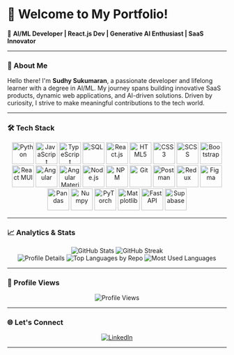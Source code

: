 # 👋 Welcome to My Portfolio!  


🌟 **AI/ML Developer | React.js Dev | Generative AI Enthusiast | SaaS Innovator**  

---

### 🚀 About Me  

Hello there! I'm **Sudhy Sukumaran**, a passionate developer and lifelong learner with a degree in AI/ML. My journey spans building innovative SaaS products, dynamic web applications, and AI-driven solutions. Driven by curiosity, I strive to make meaningful contributions to the tech world.  

---

### 🛠️ Tech Stack  

<p align="center">
  <img src="https://cdn.jsdelivr.net/gh/devicons/devicon/icons/python/python-original.svg" width="50" height="50" alt="Python" />
  <img src="https://cdn.jsdelivr.net/gh/devicons/devicon/icons/javascript/javascript-original.svg" width="50" height="50" alt="JavaScript" />
  <img src="https://cdn.jsdelivr.net/gh/devicons/devicon/icons/typescript/typescript-original.svg" width="50" height="50" alt="TypeScript" />
  <img src="https://cdn.jsdelivr.net/gh/devicons/devicon/icons/sqlite/sqlite-original.svg" width="50" height="50" alt="SQL" />
  <img src="https://cdn.jsdelivr.net/gh/devicons/devicon/icons/react/react-original.svg" width="50" height="50" alt="React.js" />
  <img src="https://cdn.jsdelivr.net/gh/devicons/devicon/icons/html5/html5-original.svg" width="50" height="50" alt="HTML5" />
  <img src="https://cdn.jsdelivr.net/gh/devicons/devicon/icons/css3/css3-original.svg" width="50" height="50" alt="CSS3" />
  <img src="https://cdn.jsdelivr.net/gh/devicons/devicon/icons/sass/sass-original.svg" width="50" height="50" alt="SCSS" />
  <img src="https://cdn.jsdelivr.net/gh/devicons/devicon/icons/bootstrap/bootstrap-original.svg" width="50" height="50" alt="Bootstrap" />
  <img src="https://cdn.jsdelivr.net/gh/devicons/devicon/icons/materialui/materialui-original.svg" width="50" height="50" alt="React MUI" />
  <img src="https://cdn.jsdelivr.net/gh/devicons/devicon/icons/angularjs/angularjs-original.svg" width="50" height="50" alt="Angular" />
  <img src="https://cdn.jsdelivr.net/gh/devicons/devicon/icons/materialui/materialui-original.svg" width="50" height="50" alt="Angular Material UI" />
  <img src="https://cdn.jsdelivr.net/gh/devicons/devicon/icons/nodejs/nodejs-original.svg" width="50" height="50" alt="Node.js" />
  <img src="https://cdn.jsdelivr.net/gh/devicons/devicon/icons/npm/npm-original-wordmark.svg" width="50" height="50" alt="NPM" />
  <img src="https://cdn.jsdelivr.net/gh/devicons/devicon/icons/git/git-original.svg" width="50" height="50" alt="Git" />
  <img src="https://cdn.jsdelivr.net/gh/devicons/devicon/icons/postman/postman-original.svg" width="50" height="50" alt="Postman" />
  <img src="https://cdn.jsdelivr.net/gh/devicons/devicon/icons/redux/redux-original.svg" width="50" height="50" alt="Redux" />
  <img src="https://cdn.jsdelivr.net/gh/devicons/devicon/icons/figma/figma-original.svg" width="50" height="50" alt="Figma" />
  <img src="https://cdn.jsdelivr.net/gh/devicons/devicon/icons/pandas/pandas-original.svg" width="50" height="50" alt="Pandas" />
  <img src="https://cdn.jsdelivr.net/gh/devicons/devicon/icons/numpy/numpy-original.svg" width="50" height="50" alt="Numpy" />
  <img src="https://cdn.jsdelivr.net/gh/devicons/devicon/icons/pytorch/pytorch-original.svg" width="50" height="50" alt="PyTorch" />
  <img src="https://cdn.jsdelivr.net/gh/devicons/devicon/icons/matplotlib/matplotlib-original.svg" width="50" height="50" alt="Matplotlib" />
  <img src="https://cdn.jsdelivr.net/gh/devicons/devicon/icons/fastapi/fastapi-original.svg" width="50" height="50" alt="FastAPI" />
  <img src="https://cdn.jsdelivr.net/gh/devicons/devicon/icons/supabase/supabase-original.svg" width="50" height="50" alt="Supabase" />
</p>  





---

### 📈 Analytics & Stats  

<div align="center">
  <img src="https://github-readme-stats.vercel.app/api?username=sudhy8&show_icons=true&theme=radical" alt="GitHub Stats" />
  <img src="https://github-readme-streak-stats.herokuapp.com/?user=sudhy8&theme=radical" alt="GitHub Streak" />
</div>  

<div align="center">
  <img src="https://github-profile-summary-cards.vercel.app/api/cards/profile-details?username=sudhy8&theme=radical" alt="Profile Details" />
  <img src="https://github-profile-summary-cards.vercel.app/api/cards/repos-per-language?username=sudhy8&theme=radical" alt="Top Languages by Repo" />
  <img src="https://github-profile-summary-cards.vercel.app/api/cards/most-commit-language?username=sudhy8&theme=radical" alt="Most Used Languages" />
</div>  

---

### 👀 Profile Views  

<p align="center">
  <img src="https://komarev.com/ghpvc/?username=sudhy8&style=for-the-badge&color=brightgreen" alt="Profile Views" />
</p>  

---

### 🌐 Let's Connect  

<p align="center">
  <a href="https://www.linkedin.com/in/sudhy8/"><img src="https://img.shields.io/badge/LinkedIn-0077B5?style=for-the-badge&logo=linkedin&logoColor=white" alt="LinkedIn"></a>
</p>  

---
